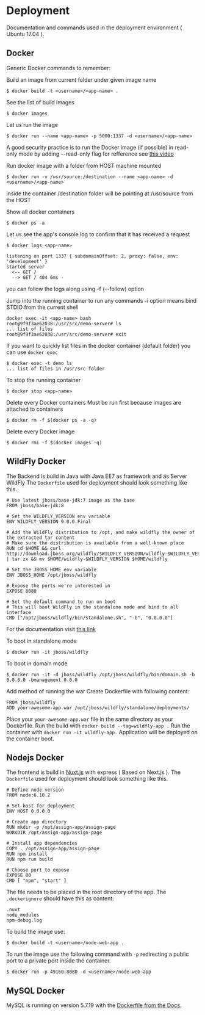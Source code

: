 # Deployment
Documentation and commands used in the deployment environment ( Ubuntu 17.04 ).


## Docker
Generic Docker commands to remember:

Build an image from current folder under given image name
```
$ docker build -t <username>/<app-name> .
``` 
See the list of build images
```
$ docker images
```
Let us run the image
```
$ docker run --name <app-name> -p 5000:1337 -d <username>/<app-name>
```

A good security practice is to run the Docker image (if possible) in read-only mode
by adding --read-only flag for refference see [this video](https://youtu.be/oANurUSaOFs?t=22m)

Run docker image with a folder from HOST machine mounted
```
$ docker run -v /usr/source:/destination --name <app-name> -d <username>/<app-name>
```
inside the container /destination folder will be pointing at /usr/source from the HOST

Show all docker containers
```
$ docker ps -a
```

Let us see the app's console log to confirm that it has received a request
```
$ docker logs <app-name>
```
```
listening on port 1337 { subdomainOffset: 2, proxy: false, env: 'development' }
started server
  <-- GET /
  --> GET / 404 6ms -
```
you can follow the logs along using -f (--follow) option

Jump into the running container to run any commands
-i option means bind STDIO from the current shell
```
docker exec -it <app-name> bash
root@9f9f3ae62038:/usr/src/demo-server# ls
... list of files
root@9f9f3ae62038:/usr/src/demo-server# exit
```
If you want to quickly list files in the docker container (default folder)
you can use `docker exec`
```
$ docker exec -t demo ls
... list of files in /usr/src folder
```

To stop the running container
```
$ docker stop <app-name>
```

Delete every Docker containers
Must be run first because images are attached to containers
```
$ docker rm -f $(docker ps -a -q)
```
Delete every Docker image
```
$ docker rmi -f $(docker images -q)
```

## WildFly Docker
The Backend is build in Java with Java EE7 as framework and as Server WildFly 
The ```Dockerfile``` used for deployment should look something like this.

```
# Use latest jboss/base-jdk:7 image as the base
FROM jboss/base-jdk:8

# Set the WILDFLY_VERSION env variable
ENV WILDFLY_VERSION 9.0.0.Final

# Add the WildFly distribution to /opt, and make wildfly the owner of the extracted tar content
# Make sure the distribution is available from a well-known place
RUN cd $HOME && curl http://download.jboss.org/wildfly/$WILDFLY_VERSION/wildfly-$WILDFLY_VERSION.tar.gz | tar zx && mv $HOME/wildfly-$WILDFLY_VERSION $HOME/wildfly

# Set the JBOSS_HOME env variable
ENV JBOSS_HOME /opt/jboss/wildfly

# Expose the ports we're interested in
EXPOSE 8080

# Set the default command to run on boot
# This will boot WildFly in the standalone mode and bind to all interface
CMD ["/opt/jboss/wildfly/bin/standalone.sh", "-b", "0.0.0.0"]
```
For the documentation visit [this link](https://hub.docker.com/r/jboss/wildfly/)

To boot in standalone mode
```
$ docker run -it jboss/wildfly
```
To boot in domain mode
```
$ docker run -it -d jboss/wildfly /opt/jboss/wildfly/bin/domain.sh -b 0.0.0.0 -bmanagement 0.0.0
```

Add method of running the war
Create Dockerfile with following content:
```
FROM jboss/wildfly
ADD your-awesome-app.war /opt/jboss/wildfly/standalone/deployments/
```
Place your `your-awesome-app.war` file in the same directory as your Dockerfile.
Run the build with `docker build --tag=wildfly-app .`
Run the container with `docker run -it wildfly-app.` Application will be deployed on the container boot.

## Nodejs Docker
The frontend is build in [Nuxt.js](https://nuxtjs.org/) with express ( Based on Next.js ). 
The ```Dockerfile``` used for deployment should look something like this.
```
# Define node version
FROM node:6.10.2

# Set host for deployment
ENV HOST 0.0.0.0

# Create app directory
RUN mkdir -p /opt/assign-app/assign-page
WORKDIR /opt/assign-app/assign-page

# Install app dependencies
COPY . /opt/assign-app/assign-page
RUN npm install
RUN npm run build

# Choose port to expose
EXPOSE 80
CMD [ "npm", "start" ]
```
The file needs to be placed in the root directory of the app. The
```.dockerignore``` should have this as content:

```
.nuxt
node_modules
npm-debug.log
```
To build the image use:
```
$ docker build -t <username>/node-web-app .
```
To run the image use the following command with ```-p``` redirecting a public port to a private port inside the container.
```
$ docker run -p 49160:8080 -d <username>/node-web-app
```

## MySQL Docker
MySQL is running on version 5.7.19 with the [Dockerfile from the Docs](https://github.com/docker-library/docs/tree/master/mysql).
